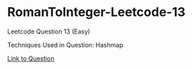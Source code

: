 # RomanToInteger-Leetcode-13

Leetcode Question 13 (Easy)

Techniques Used in Question:
Hashmap

[Link to Question](https://leetcode.com/problems/roman-to-integer/)
